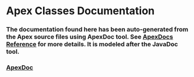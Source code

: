 # Apex Classes Documentation
### The documentation found here has been auto-generated from the Apex source files using ApexDoc tool. See [ApexDocs Reference](https://github.com/cesarParra/apexdocs) for more details. It is modeled after the JavaDoc tool.
### [ApexDoc](docs/index.md)
